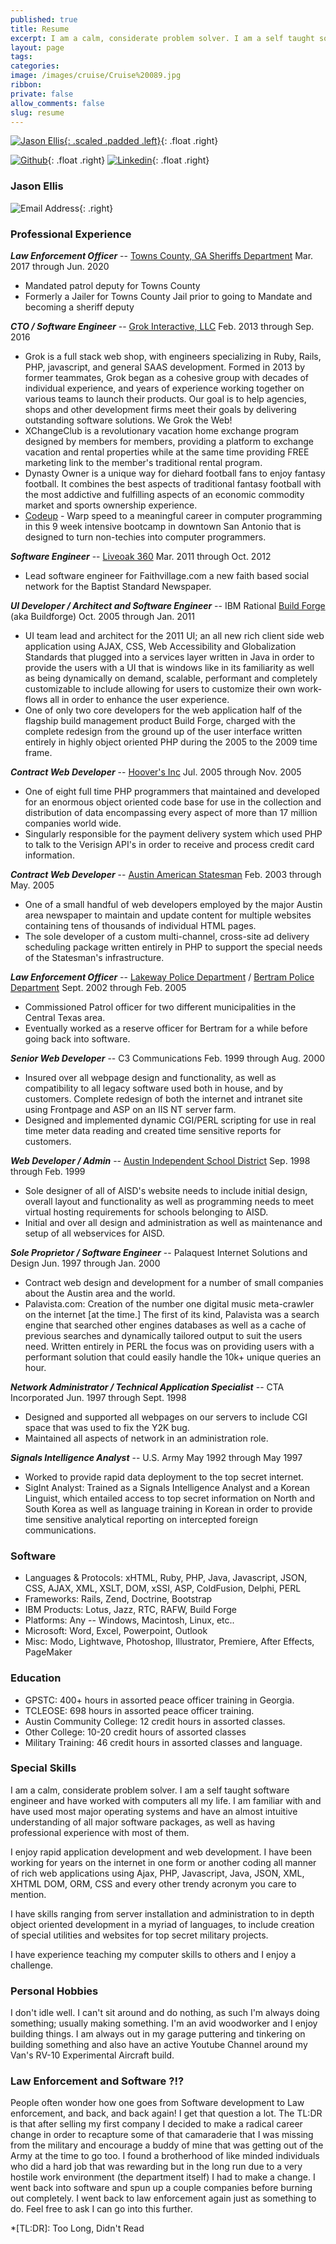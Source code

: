 ```yaml
---
published: true
title: Resume
excerpt: I am a calm, considerate problem solver. I am a self taught software engineer and have worked with computers all my life. I am familiar with and have used most major operating systems and have an almost intuitive understanding of all major software packages, as well as having professional experience with most of them.
layout: page
tags:
categories:
image: /images/cruise/Cruise%20089.jpg
ribbon:
private: false
allow_comments: false
slug: resume
---
```


[![Jason Ellis](/images/photos/me/jason-ellis-square.png){: .scaled .padded .left}](/images/photos/me/jason-ellis-square.png "Jason Ellis"){: .float .right}

[![Github](/images/github.png)](https://github.com/palamedes){: .float .right}
[![Linkedin](/images/linkedin.png)](http://www.linkedin.com/in/jasonellis){: .float .right}

### Jason Ellis

![Email Address](/images/2008/06/email.gif){: .right}

### Professional Experience

__*Law Enforcement Officer*__ -- [Towns County, GA Sheriffs Department](https://www.facebook.com/TownsCountySheriffGA/)
Mar. 2017 through Jun. 2020

- Mandated patrol deputy for Towns County
- Formerly a Jailer for Towns County Jail prior to going to Mandate and becoming a sheriff deputy

__*CTO / Software Engineer*__ -- [Grok Interactive, LLC](http://www.grok-interactive.com)
Feb. 2013 through Sep. 2016

- Grok is a full stack web shop, with engineers specializing in Ruby, Rails, PHP, javascript, and general SAAS development.  Formed in 2013 by former teammates, Grok began as a cohesive group with decades of individual experience, and years of experience working together on various teams to launch their products.   Our goal is to help agencies, shops and other development firms meet their goals by delivering outstanding software solutions.  We Grok the Web!
- XChangeClub is a revolutionary vacation home exchange program designed by members for members, providing a platform to exchange vacation and rental properties while at the same time providing FREE marketing link to the member's traditional rental program.
- Dynasty Owner is a unique way for diehard football fans to enjoy fantasy football.  It combines the best aspects of traditional fantasy football with the most addictive and fulfilling aspects of an economic commodity market and sports ownership experience.
- [Codeup](http://codeup.com) - Warp speed to a meaningful career in computer programming in this 9 week intensive bootcamp in downtown San Antonio that is designed to turn non-techies into computer programmers.

__*Software Engineer*__ -- [Liveoak 360](http://www.liveoak360.com)
Mar. 2011 through Oct. 2012

- Lead software engineer for Faithvillage.com a new faith based social network for the Baptist Standard Newspaper.

__*UI Developer / Architect and Software Engineer*__ -- IBM Rational [Build Forge](http://www.buildforge.com) (aka Buildforge)
Oct. 2005 through Jan. 2011

- UI team lead and architect for the 2011 UI; an all new rich client side web application using AJAX, CSS, Web Accessibility and Globalization Standards that plugged into a services layer written in Java in order to provide the users with a UI that is windows like in its familiarity as well as being dynamically on demand, scalable, performant and completely customizable to include allowing for users to customize their own work-flows all in order to enhance the user experience.
- One of only two core developers for the web application half of the flagship build management product Build Forge, charged with the complete redesign from the ground up of the user interface written entirely in highly object oriented PHP during the 2005 to the 2009 time frame.

__*Contract Web Developer*__ -- [Hoover's Inc](http://www.hoovers.com)
Jul. 2005 through Nov. 2005

- One of eight full time PHP programmers that maintained and developed for an enormous object oriented code base for use in the collection and distribution of data encompassing every aspect of more than 17 million companies world wide.
- Singularly responsible for the payment delivery system which used PHP to talk to the Verisign API's in order to receive and process credit card information.

__*Contract Web Developer*__ -- [Austin American Statesman](http://www.statesman.com)
Feb. 2003 through May. 2005

- One of a small handful of web developers employed by the major Austin area newspaper to maintain and update content for multiple websites containing tens of thousands of individual HTML pages.
- The sole developer of a custom multi-channel, cross-site ad delivery scheduling package written entirely in PHP to support the special needs of the Statesman's infrastructure.

__*Law Enforcement Officer*__ -- [Lakeway Police Department](http://www.cityoflakeway.com/police) / [Bertram Police Department](http://www.bertramtx.com)
Sept. 2002 through Feb. 2005

- Commissioned Patrol officer for two different municipalities in the Central Texas area.
- Eventually worked as a reserve officer for Bertram for a while before going back into software.

__*Senior Web Developer*__ -- C3 Communications
Feb. 1999 through Aug. 2000

- Insured over all webpage design and functionality, as well as compatibility to all legacy software used both in house, and by customers. Complete redesign of both the internet and intranet site using Frontpage and ASP on an IIS NT server farm.
- Designed and implemented dynamic CGI/PERL scripting for use in real time meter data reading and created time sensitive reports for customers.

__*Web Developer / Admin*__ -- [Austin Independent School District](http://www.austin.isd.tenet.edu)
Sep. 1998 through Feb. 1999

- Sole designer of all of AISD's website needs to include initial design, overall layout and functionality as well as programming needs to meet virtual hosting requirements for schools belonging to AISD.
- Initial and over all design and administration as well as maintenance and setup of all webservices for AISD.

__*Sole Proprietor / Software Engineer*__ -- Palaquest Internet Solutions and Design
Jun. 1997 through Jan. 2000

- Contract web design and development for a number of small companies about the Austin area and the world.
- Palavista.com: Creation of the number one digital music meta-crawler on the internet [at the time.] The first of its kind, Palavista was a search engine that searched other engines databases as well as a cache of previous searches and dynamically tailored output to suit the users need. Written entirely in PERL the focus was on providing users with a performant solution that could easily handle the 10k+ unique queries an hour.

__*Network Administrator / Technical Application Specialist*__ -- CTA Incorporated
Jun. 1997 through Sept. 1998

- Designed and supported all webpages on our servers to include CGI space that was used to fix the Y2K bug.
- Maintained all aspects of network in an administration role.

__*Signals Intelligence Analyst*__ -- U.S. Army
May 1992 through May 1997

- Worked to provide rapid data deployment to the top secret internet.
- SigInt Analyst: Trained as a Signals Intelligence Analyst and a Korean Linguist, which entailed access to top secret information on North and South Korea as well as language training in Korean in order to provide time sensitive analytical reporting on intercepted foreign communications.

### Software

- Languages &amp; Protocols: xHTML, Ruby, PHP, Java, Javascript, JSON, CSS, AJAX, XML, XSLT, DOM, xSSI, ASP, ColdFusion, Delphi, PERL
- Frameworks: Rails, Zend, Doctrine, Bootstrap
- IBM Products: Lotus, Jazz, RTC, RAFW, Build Forge
- Platforms: Any -- Windows, Macintosh, Linux, etc..
- Microsoft: Word, Excel, Powerpoint, Outlook
- Misc: Modo, Lightwave, Photoshop, Illustrator, Premiere, After Effects, PageMaker

### Education

- GPSTC: 400+ hours in assorted peace officer training in Georgia.
- TCLEOSE: 698 hours in assorted peace officer training.
- Austin Community College: 12 credit hours in assorted classes.
- Other College: 10-20 credit hours of assorted classes
- Military Training: 46 credit hours in assorted classes and language.

### Special Skills

I am a calm, considerate problem solver. I am a self taught software engineer and have worked with computers all my life. I am familiar with and have used most major operating systems and have an almost intuitive understanding of all major software packages, as well as having professional experience with most of them.

I enjoy rapid application development and web development. I have been working for years on the internet in one form or another coding all manner of rich web applications using Ajax, PHP, Javascript, Java, JSON, XML, XHTML DOM, ORM, CSS and every other trendy acronym you care to mention.

I have skills ranging from server installation and administration to in depth object oriented development in a myriad of languages, to include creation of special utilities and websites for top secret military projects.

I have experience teaching my computer skills to others and I enjoy a challenge.

### Personal Hobbies

I don't idle well.  I can't sit around and do nothing, as such I'm always doing something; usually making something.  I'm an avid woodworker and I enjoy building things.  I am always out in my garage puttering and tinkering on building something and also have an active Youtube Channel around my Van's RV-10 Experimental Aircraft build. 

### Law Enforcement and Software ?!?

People often wonder how one goes from Software development to Law enforcement, and back, and back again!  I get that question a lot.  The TL:DR is that after selling my first company I decided to make a radical career change in order to recapture some of that camaraderie that I was missing from the military and encourage a buddy of mine that was getting out of the Army at the time to go too.  I found a brotherhood of like minded individuals who did a hard job that was rewarding but in the long run due to a very hostile work environment (the department itself) I had to make a change.  I went back into software and spun up a couple companies before burning out completely.  I went back to law enforcement again just as something to do.  Feel free to ask I can go into this further. 

*[TL:DR]: Too Long, Didn't Read